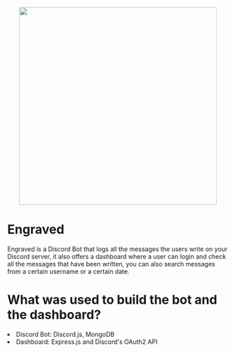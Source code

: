 <p align="center">
  <img width="450" height="450" src="https://i.imgur.com/RjmV1QS.png">
</p>
<h1> Engraved </h1>
Engraved is a Discord Bot that logs all the messages the users write on your Discord server, it also offers a dashboard where a user can login and check all the messages that have been written, you can also search messages from a certain username or a certain date.

<h1> What was used to build the bot and the dashboard? </h1>
<li> Discord Bot: Discord.js, MongoDB</li>
<li> Dashboard: Express.js and Discord's OAuth2 API </li>
